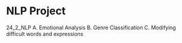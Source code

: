 # NLP Project

24_2_NLP
A. Emotional Analysis
B. Genre Classification
C. Modifying difficult words and expressions